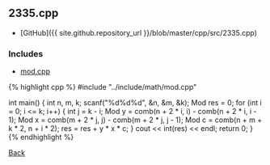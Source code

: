 ## 2335.cpp

- [GitHub]({{ site.github.repository_url }}/blob/master/cpp/src/2335.cpp)

### Includes

- [mod.cpp](../include/math/mod)

{% highlight cpp %}
#include "../include/math/mod.cpp"

int main() {
  int n, m, k;
  scanf("%d%d%d", &n, &m, &k);
  Mod res = 0;
  for (int i = 0; i <= k; i++) {
    int j = k - i;
    Mod y = comb(n + 2 * i, i) - comb(n + 2 * i, i - 1);
    Mod x = comb(m + 2 * j, j) - comb(m + 2 * j, j - 1);
    Mod c = comb(n + m + k * 2, n + i * 2);
    res = res + y * x * c;
  }
  cout << int(res) << endl;
  return 0;
}
{% endhighlight %}

[Back](..)
